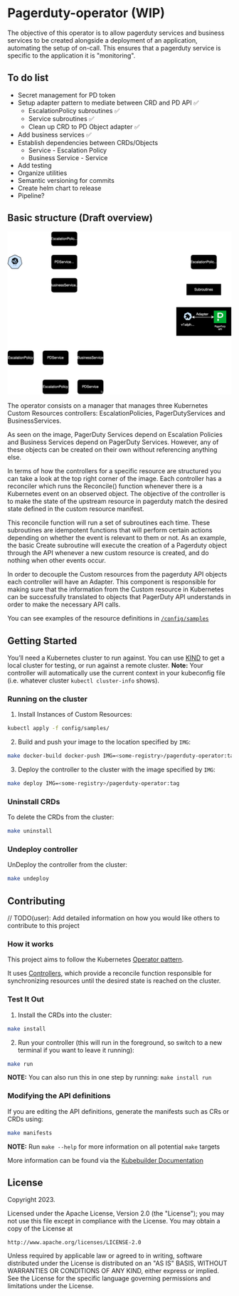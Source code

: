 # Pagerduty-operator (WIP)
The objective of this operator is to allow pagerduty services and business services to be created alongside a deployment of an application, automating the setup of on-call. This ensures that a pagerduty service is specific to the application it is "monitoring".

## To do list

- Secret management for PD token
- Setup adapter pattern to mediate between CRD and PD API ✅
    - EscalationPolicy subroutines ✅
    - Service subroutines ✅
    - Clean up CRD to PD Object adapter ✅
- Add business services ✅
- Establish dependencies between CRDs/Objects 
    - Service - Escalation Policy
    - Business Service - Service
- Add testing
- Organize utilities 
- Semantic versioning for commits
- Create helm chart to release
- Pipeline?

## Basic structure (Draft overview)

![Diagram](./PDoperator.drawio.svg)

The operator consists on a manager that manages three Kubernetes Custom Resources controllers: EscalationPolicies, PagerDutyServices and BusinessServices.

As seen on the image, PagerDuty Services depend on Escalation Policies and Business Services depend on PagerDuty Services. However, any of these objects can be created on their own without referencing anything else.

In terms of how the controllers for a specific resource are structured you can take a look at the top right corner of the image. Each controller has a reconciler which runs the Reconcile() function whenever there is a Kubernetes event on an observed object. The objective of the controller is to make the state of the upstream resource in pagerduty match the desired state defined in the custom resource manifest.

This reconcile function will run a set of subroutines each time. These subroutines are idempotent functions that will perform certain actions depending on whether the event is relevant to them or not. As an example, the basic Create subroutine will execute the creation of a Pagerduty object through the API whenever a new custom resource is created, and do nothing when other events occur.

In order to decouple the Custom resources from the pagerduty API objects each controller will have an Adapter. This component is responsible for making sure that the information from the Custom resource in Kubernetes can be successfully translated to objects that PagerDuty API understands in order to make the necessary API calls.

You can see examples of the resource definitions in [`/config/samples`](/config/samples/)


## Getting Started
You’ll need a Kubernetes cluster to run against. You can use [KIND](https://sigs.k8s.io/kind) to get a local cluster for testing, or run against a remote cluster.
**Note:** Your controller will automatically use the current context in your kubeconfig file (i.e. whatever cluster `kubectl cluster-info` shows).

### Running on the cluster
1. Install Instances of Custom Resources:

```sh
kubectl apply -f config/samples/
```

2. Build and push your image to the location specified by `IMG`:

```sh
make docker-build docker-push IMG=<some-registry>/pagerduty-operator:tag
```

3. Deploy the controller to the cluster with the image specified by `IMG`:

```sh
make deploy IMG=<some-registry>/pagerduty-operator:tag
```

### Uninstall CRDs
To delete the CRDs from the cluster:

```sh
make uninstall
```

### Undeploy controller
UnDeploy the controller from the cluster:

```sh
make undeploy
```

## Contributing
// TODO(user): Add detailed information on how you would like others to contribute to this project

### How it works
This project aims to follow the Kubernetes [Operator pattern](https://kubernetes.io/docs/concepts/extend-kubernetes/operator/).

It uses [Controllers](https://kubernetes.io/docs/concepts/architecture/controller/),
which provide a reconcile function responsible for synchronizing resources until the desired state is reached on the cluster.

### Test It Out
1. Install the CRDs into the cluster:

```sh
make install
```

2. Run your controller (this will run in the foreground, so switch to a new terminal if you want to leave it running):

```sh
make run
```

**NOTE:** You can also run this in one step by running: `make install run`

### Modifying the API definitions
If you are editing the API definitions, generate the manifests such as CRs or CRDs using:

```sh
make manifests
```

**NOTE:** Run `make --help` for more information on all potential `make` targets

More information can be found via the [Kubebuilder Documentation](https://book.kubebuilder.io/introduction.html)

## License

Copyright 2023.

Licensed under the Apache License, Version 2.0 (the "License");
you may not use this file except in compliance with the License.
You may obtain a copy of the License at

    http://www.apache.org/licenses/LICENSE-2.0

Unless required by applicable law or agreed to in writing, software
distributed under the License is distributed on an "AS IS" BASIS,
WITHOUT WARRANTIES OR CONDITIONS OF ANY KIND, either express or implied.
See the License for the specific language governing permissions and
limitations under the License.

